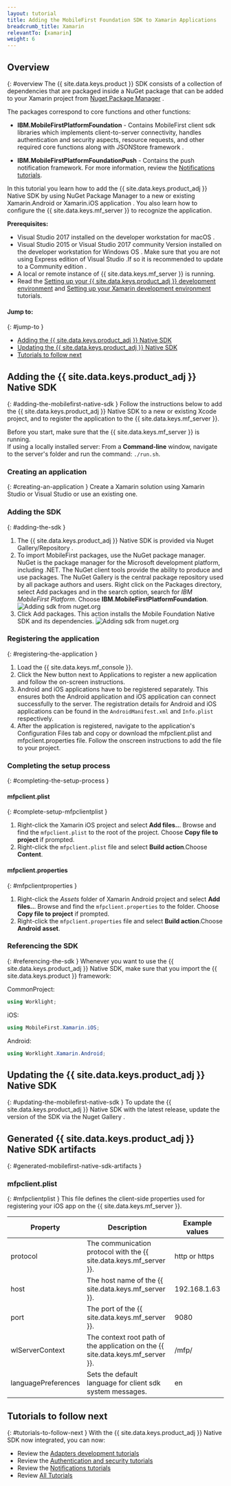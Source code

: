 ```yaml
---
layout: tutorial
title: Adding the MobileFirst Foundation SDK to Xamarin Applications
breadcrumb_title: Xamarin
relevantTo: [xamarin]
weight: 6
---
```

<!-- NLS_CHARSET=UTF-8 -->
## Overview
{: #overview 
The {{ site.data.keys.product }} SDK consists of a collection of dependencies that are packaged inside a NuGet package that can be added to your Xamarin project from [Nuget Package Manager](https://www.nuget.org/packages?q=mobilefirst) .

The packages correspond to core functions and other functions:

* **IBM.MobileFirstPlatformFoundation** - Contains MobileFirst client sdk libraries which implements client-to-server connectivity, handles authentication and security aspects, resource requests, and other required core functions along with JSONStore framework .
 
* **IBM.MobileFirstPlatformFoundationPush** - Contains the push notification framework. For more information, review the [Notifications tutorials](../../../notifications/).

In this tutorial you learn how to add the {{ site.data.keys.product_adj }} Native SDK by using NuGet Package Manager to a new or existing Xamarin.Android or Xamarin.iOS application . You also learn how to configure the {{ site.data.keys.mf_server }} to recognize the application.

**Prerequisites:**

- Visual Studio 2017 installed on the developer workstation for macOS .
- Visual Studio 2015 or Visual Studio 2017 community Version installed on the developer workstation for Windows OS . Make sure that you are not using Express edition of Visual Studio .If so it is recommended to update to a Community edition .  
- A local or remote instance of {{ site.data.keys.mf_server }} is running.
- Read the [Setting up your {{ site.data.keys.product_adj }} development environment](../../../installation-configuration/development/) and [Setting up your Xamarin development environment](../../../installation-configuration/development/xamarin/) tutorials.

#### Jump to:
{: #jump-to }
- [Adding the {{ site.data.keys.product_adj }} Native SDK](#adding-the-mobilefirst-native-sdk)
- [Updating the {{ site.data.keys.product_adj }} Native SDK](#updating-the-mobilefirst-native-sdk)
- [Tutorials to follow next](#tutorials-to-follow-next)

## Adding the {{ site.data.keys.product_adj }} Native SDK
{: #adding-the-mobilefirst-native-sdk }
Follow the instructions below to add the {{ site.data.keys.product_adj }} Native SDK to a new or existing Xcode project, and to register the application to the {{ site.data.keys.mf_server }}.

Before you start, make sure that the {{ site.data.keys.mf_server }} is running.  
If using a locally installed server: From a **Command-line** window, navigate to the server's folder and run the command: `./run.sh`.

### Creating an application
{: #creating-an-application }
Create a Xamarin solution using Xamarin Studio or Visual Studio or use an existing one.

### Adding the SDK
{: #adding-the-sdk }
1. The {{ site.data.keys.product_adj }} Native SDK is provided via Nuget Gallery/Repository .
2. To import MobileFirst packages, use the NuGet package manager. NuGet is the package manager for the Microsoft development platform, including .NET. The NuGet client tools provide the ability to produce and use packages. The NuGet Gallery is the central package repository used by all package authors and users. Right click on the Packages directory, select Add packages and in the search option, search for *IBM MobileFirst Platform*. Choose **IBM.MobileFirstPlatformFoundation**.
![Adding sdk from nuget.org]({{site.baseurl}}/assets/xamarin-tutorials/add-package1.png)
3. Click Add packages. This action installs the Mobile Foundation Native SDK and its dependencies. 
![Adding sdk from nuget.org]({{site.baseurl}}/assets/xamarin-tutorials/add-package2.png)


### Registering the application
{: #registering-the-application }
1. Load the {{ site.data.keys.mf_console }}.
2. Click the New button next to Applications to register a new application and follow the on-screen instructions.
3. Android and iOS applications have to be registered separately. This ensures both the Android application and iOS application can connect successfully to the server. The registration details for Android and iOS applications can be found in the `AndroidManifest.xml` and `Info.plist` respectively.
3. After the application is registered, navigate to the application's Configuration Files tab and copy or download the mfpclient.plist and mfpclient.properties file. Follow the onscreen instructions to add the file to your project.

### Completing the setup process
{: #completing-the-setup-process }
#### mfpclient.plist
{: #complete-setup-mfpclientplist }
1. Right-click the Xamarin iOS project and select **Add files..**. Browse and find the `mfpclient.plist` to the root of the project. Choose **Copy file to project** if prompted.
2. Right-click the `mfpclient.plist` file and select **Build action**.Choose **Content**.

#### mfpclient.properties
{: #mfpclientproperties }
1. Right-click the *Assets* folder of Xamarin Android project and select **Add files..**. Browse and find the `mfpclient.properties` to the folder. Choose **Copy file to project** if prompted.
2. Right-click the `mfpclient.properties` file and select **Build action**.Choose **Android asset**.

### Referencing the SDK
{: #referencing-the-sdk }
Whenever you want to use the {{ site.data.keys.product_adj }} Native SDK, make sure that you import the {{ site.data.keys.product }} framework:

CommonProject:

```csharp
using Worklight;
```

iOS:

```csharp
using MobileFirst.Xamarin.iOS;
```

Android:

```csharp
using Worklight.Xamarin.Android;
```

## Updating the {{ site.data.keys.product_adj }} Native SDK
{: #updating-the-mobilefirst-native-sdk }
To update the {{ site.data.keys.product_adj }} Native SDK with the latest release, update the version of the SDK via the Nuget Gallery .

## Generated {{ site.data.keys.product_adj }} Native SDK artifacts
{: #generated-mobilefirst-native-sdk-artifacts }
### mfpclient.plist
{: #mfpclientplist }
This file defines the client-side properties used for registering your iOS app on the {{ site.data.keys.mf_server }}.

| Property            | Description                                                         | Example values |
|---------------------|---------------------------------------------------------------------|----------------|
| protocol    | The communication protocol with the {{ site.data.keys.mf_server }}.             | http or https  |
| host        | The host name of the {{ site.data.keys.mf_server }}.                            | 192.168.1.63   |
| port        | The port of the {{ site.data.keys.mf_server }}.                                 | 9080           |
| wlServerContext     | The context root path of the application on the {{ site.data.keys.mf_server }}. | /mfp/          |
| languagePreferences | Sets the default language for client sdk system messages.           | en             |

## Tutorials to follow next
{: #tutorials-to-follow-next }
With the {{ site.data.keys.product_adj }} Native SDK now integrated, you can now:

- Review the [Adapters development tutorials](../../../adapters/)
- Review the [Authentication and security tutorials](../../../authentication-and-security/)
- Review the [Notifications tutorials](../../../notifications/)
- Review [All Tutorials](../../../all-tutorials)
